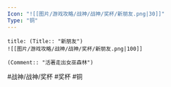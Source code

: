```yaml
---
Icon: "![[图片/游戏攻略/战神/战神/奖杯/新朋友.png|30]]"
Type: "铜"
---
```

```ad-common-bronze-trophy
title: (Title:: "新朋友")
![[图片/游戏攻略/战神/战神/奖杯/新朋友.png|100]]

(Comment:: "活著走出女巫森林")
```

#战神/战神/奖杯 #奖杯 #铜
